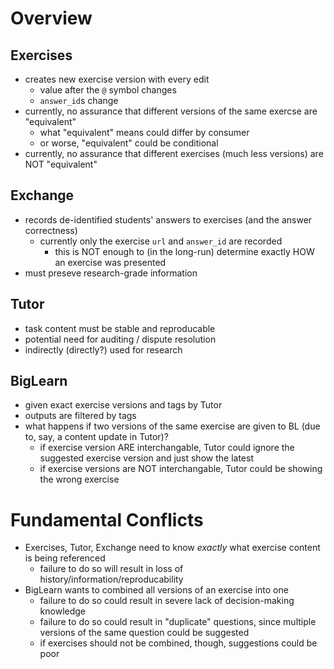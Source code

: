 # Overview

## Exercises
* creates new exercise version with every edit
  * value after the `@` symbol changes
  * `answer_id`s change
* currently, no assurance that different versions of the same exercse are "equivalent"
  * what "equivalent" means could differ by consumer
  * or worse, "equivalent" could be conditional
* currently, no assurance that different exercises (much less versions) are NOT "equivalent"

## Exchange

* records de-identified students' answers to exercises (and the answer correctness)
  * currently only the exercise `url` and `answer_id` are recorded
    * this is NOT enough to (in the long-run) determine exactly HOW an exercise was presented
* must preseve research-grade information

## Tutor

* task content must be stable and reproducable
* potential need for auditing / dispute resolution
* indirectly (directly?) used for research

## BigLearn

* given exact exercise versions and tags by Tutor
* outputs are filtered by tags
* what happens if two versions of the same exercise are given to BL (due to, say, a content update in Tutor)?
  * if exercise version ARE interchangable, Tutor could ignore the suggested exercise version and just show the latest
  * if exercise versions are NOT interchangable, Tutor could be showing the wrong exercise

# Fundamental Conflicts
  * Exercises, Tutor, Exchange need to know *exactly* what exercise content is being referenced
    * failure to do so will result in loss of history/information/reproducability
  * BigLearn wants to combined all versions of an exercise into one
    * failure to do so could result in severe lack of decision-making knowledge
    * failure to do so could result in "duplicate" questions, since multiple versions of the same question could be suggested
    * if exercises should not be combined, though, suggestions could be poor
